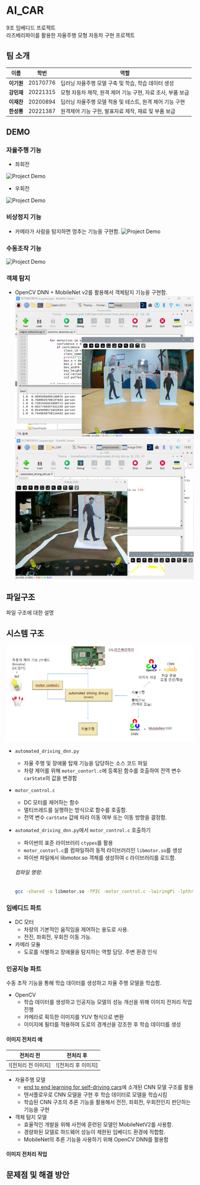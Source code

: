 # AI_CAR
9조 임베디드 프로젝트  
라즈베리파이를 활용한 자율주행 모형 자동차 구현 프로젝트
  
## 팀 소개

|   이름               |     학번     | 역할                |
|----------------------| --------------|---------------------|
| **이기원**          | 20170776      | 딥러닝 자율주행 모델 구축 및 학습, 학습 데이터 생성 |
| **강민재**          | 20221315      | 모형 자동차 제작, 원격 제어 기능 구현, 자료 조사, 부품 보급 |
| **이재찬**          | 20200894      | 딥러닝 자율주행 모델 적용 및 테스트,  원격 제어 기능 구현|
| **한성룡**          | 20221387      | 원격제어 기능 구헌, 발표자료 제작, 재료 및 부품 보급 |

    
## DEMO
### 자율주행 기능
- 좌회전
  
![Project Demo](assets/self-driving_left.gif)
  
- 우회전
  
![Project Demo](assets/self-driving_right.gif)
  
### 비상정지 기능 
- 카메라가 사람을 탐지하면 멈추는 기능을 구현함.
![Project Demo](assets/stop.gif)

### 수동조작 기능
![Project Demo](assets/manual_control.gif)
  
### 객체 탐지
- OpenCV DNN + MobileNet v2를 활용해서 객체탐지 기능을 구현함.
![Project Demo](assets/object_detection1.png)
![Project Demo](assets/object_detection2.png)
    
## 파일구조
파일 구조에 대한 설명

## 시스템 구조
![전체 시스템 구조](assets/project.png)
- `automated_driving_dnn.py`
  - 자율 주행 및 장애물 탑재 기능을 담당하는 소스 코드 파일
  - 차량 제어를 위해 `motor_contorl.c`에 등록된 함수를 호출하여 전역 변수 `carState`의 값을 변경함

- `motor_control.c`
  - DC 모터를 제어하는 함수
  - 멀티쓰레드를 실행하는 방식으로 함수를 호출함.
  - 전역 변수 `carState` 값에 따라 이동 여부 또는 이동 방향을 결정함.

- `automated_driving_dnn.py`에서 `motor_control.c` 호출하기
  - 파이썬의 표준 라이브러리 `ctypes`를 활용
  - `motor_contorl.c`를 컴파일하려 동적 라이브러리인 `libmotor.so`를 생성
  - 파이썬 파일에서 libmotor.so 객체를 생성하여 c 라이브러리를 로드함.
  ###### 컴파일 명령:
  ```bash
  gcc -shared -o libmotor.so -fPIC -motor_control.c -lwiringPi -lpthread
  ```


### 임베디드 파트
- DC 모터
  - 차량의 기본적인 움직임을 제어하는 용도로 사용.
  - 전진, 좌회전, 우회전 이동 가능.
- 카메라 모듈
  -  도로를 식별하고 장애물을 탐지하는 역할 담당. 주변 환경 인식
  
### 인공지능 파트
수동 조작 기능을 통해 학습 데이터를 생성하고 자율 주행 모델을 학습함.
- OpenCV
  - 학습 데이터를 생성하고 인공지능 모델의 성능 개선을 위해 이미지 전처리 작업 진행
  - 카메라로 획득한 이미지를 YUV 형식으로 변환
  - 이미지에 필터를 적용하여 도로의 경계선을 강조한 후 학습 데이터를 생성
  
#### 이미지 전처리 예
|    전처리 전         |     전처리 후        |
|----------------------|-----------------------|
| ![전처리 전 이미지]  | ![전처리 후 이미지]   |
  
- 자율주행 모델
  - [end to end learning for self-driving cars](https://developer.nvidia.com/blog/deep-learning-self-driving-cars/)에 소개된 CNN 모델 구조를 활용
  - 텐서플로우로 CNN 모델을 구현 후 학습 데이터로 모델을 학습시킴
  - 학습된 CNN 구조의 추론 기능을 활용해서 전진, 좌회전, 우회전인지 판단하는 기능을 구현
- 객체 탐지 모델
  - 효율적인 개발을 위해 사전에 훈련된 모델인 MobileNetV2를 사용함.
  - 경량화된 모델로 하드웨어 성능이 제한된 임베디드 환경에 적합함.
  - MobileNet의 추론 기능을 사용하기 위해 OpenCV DNN를 활용함

#### 이미지 전처리 작업

  
## 문제점 및 해결 방안




